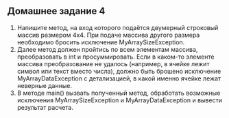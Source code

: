 ## Домашнее задание 4
1. Напишите метод, на вход которого подаётся двумерный строковый массив размером 4х4. При
   подаче массива другого размера необходимо бросить исключение MyArraySizeException.
2. Далее метод должен пройтись по всем элементам массива, преобразовать в int и
   просуммировать. Если в каком-то элементе массива преобразование не удалось (например, в
   ячейке лежит символ или текст вместо числа), должно быть брошено исключение
   MyArrayDataException с детализацией, в какой именно ячейке лежат неверные данные.
3. В методе main() вызвать полученный метод, обработать возможные исключения
   MyArraySizeException и MyArrayDataException и вывести результат расчета.